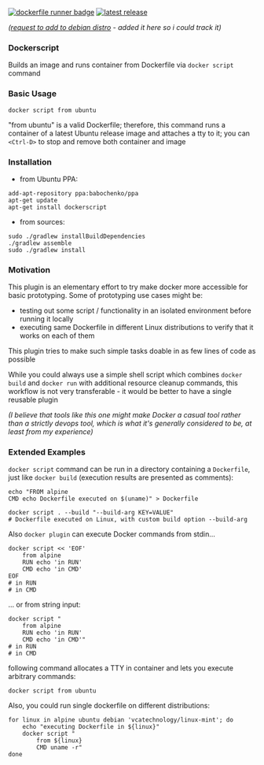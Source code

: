 [![dockerfile runner badge](https://api.travis-ci.com/stasmihailov/dockerfile-runner.svg?branch=master)](https://travis-ci.com/github/stasmihailov/dockerfile-runner)
[![latest release](https://img.shields.io/badge/dynamic/json?label=latest&query=tag_name&url=https%3A%2F%2Fapi.github.com%2Frepos%2Fstasmihailov%2Fdocker-build-and-run%2Freleases%2Flatest)](https://github.com/stasmihailov/docker-build-and-run/releases/latest)

_([request to add to debian distro](https://bugs.debian.org/cgi-bin/bugreport.cgi?bug=962303) - added it here so i could track it)_

### Dockerscript 

Builds an image and runs container from Dockerfile via `docker script` command

### Basic Usage
```shell script
docker script from ubuntu
```
"from ubuntu" is a valid Dockerfile; therefore, this command runs a container of
a latest Ubuntu release image and attaches a tty to it; you can `<Ctrl-D>` to stop and remove both container and image

### Installation
- from Ubuntu PPA:
```shell script
add-apt-repository ppa:babochenko/ppa
apt-get update
apt-get install dockerscript
```
- from sources:
```shell script
sudo ./gradlew installBuildDependencies
./gradlew assemble
sudo ./gradlew install
```

### Motivation

This plugin is an elementary effort to try make docker more accessible for basic prototyping. Some of prototyping use cases might be:
- testing out some script / functionality in an isolated environment before running it locally
- executing same Dockerfile in different Linux distributions to verify that it works on each of them

This plugin tries to make such simple tasks doable in as few lines of code as possible

While you could always use a simple shell script which combines `docker build` and `docker run` with additional resource cleanup commands, this workflow is not very transferable - it would be better to have a single reusable plugin

*(I believe that tools like this one might make Docker a casual tool rather than a strictly devops tool, which is what
it's generally considered to be, at least from my experience)*

### Extended Examples

`docker script` command can be run in a directory containing a `Dockerfile`, just like `docker build` (execution results
are presented as comments):
```shell script
echo "FROM alpine
CMD echo Dockerfile executed on $(uname)" > Dockerfile

docker script . --build "--build-arg KEY=VALUE"
# Dockerfile executed on Linux, with custom build option --build-arg
```

Also `docker plugin` can execute Docker commands from stdin...
```shell script
docker script << 'EOF'
    from alpine
    RUN echo 'in RUN'
    CMD echo 'in CMD'
EOF
# in RUN
# in CMD
```

... or from string input:
```shell script
docker script "
    from alpine
    RUN echo 'in RUN'
    CMD echo 'in CMD'"
# in RUN
# in CMD
```

following command allocates a TTY in container and lets you execute arbitrary commands:
```shell script
docker script from ubuntu
```

Also, you could run single dockerfile on different distributions:
```shell script
for linux in alpine ubuntu debian 'vcatechnology/linux-mint'; do
    echo "executing Dockerfile in ${linux}"
    docker script "
        from ${linux}
        CMD uname -r"
done
```
